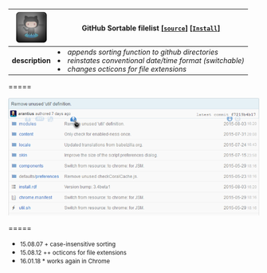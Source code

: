 ![pic](../res/github64.png) | **GitHub Sortable filelist** **[[`source`]](../src/GitHub_Sortable_Filelist.user.js)** **[[`Install`]](/../../raw/master/src/GitHub_Sortable_Filelist.user.js  "You must have GreaseMonkey installed")** 
--- |-----  
**description** | <i><li>appends sorting function to github directories <li>  reinstates conventional date/time format (switchable) <li> changes octicons for file extensions</i>

=====

[![screenshot](../res/gitgm.png  "filelist sorted by date")](/../../raw/master/res/gitgfo.png)

===== 

* <small>15.08.07  + case-insensitive sorting </small>
* <small>15.08.12  ++ octicons for file extensions</small>
* <small>16.01.18  *  works again in Chrome
